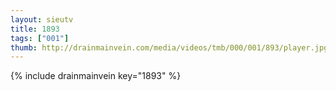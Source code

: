 ```yaml
--- 
layout: sieutv
title: 1893
tags: ["001"]
thumb: http://drainmainvein.com/media/videos/tmb/000/001/893/player.jpg
---
```

{% include drainmainvein key="1893" %} 
